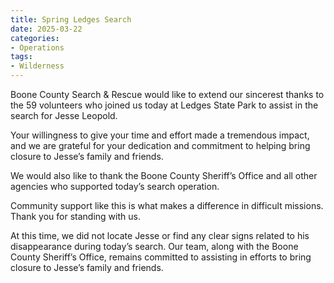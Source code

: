 ```yaml
---
title: Spring Ledges Search
date: 2025-03-22
categories:
- Operations
tags:
- Wilderness
---
```


Boone County Search & Rescue would like to extend our sincerest thanks to the 59 volunteers who joined us today at Ledges State Park to assist in the search for Jesse Leopold.

Your willingness to give your time and effort made a tremendous impact, and we are grateful for your dedication and commitment to helping bring closure to Jesse’s family and friends.

We would also like to thank the Boone County Sheriff’s Office and all other agencies who supported today’s search operation.

Community support like this is what makes a difference in difficult missions. Thank you for standing with us.

At this time, we did not locate Jesse or find any clear signs related to his disappearance during today’s search. Our team, along with the Boone County Sheriff’s Office, remains committed to assisting in efforts to bring closure to Jesse’s family and friends.
